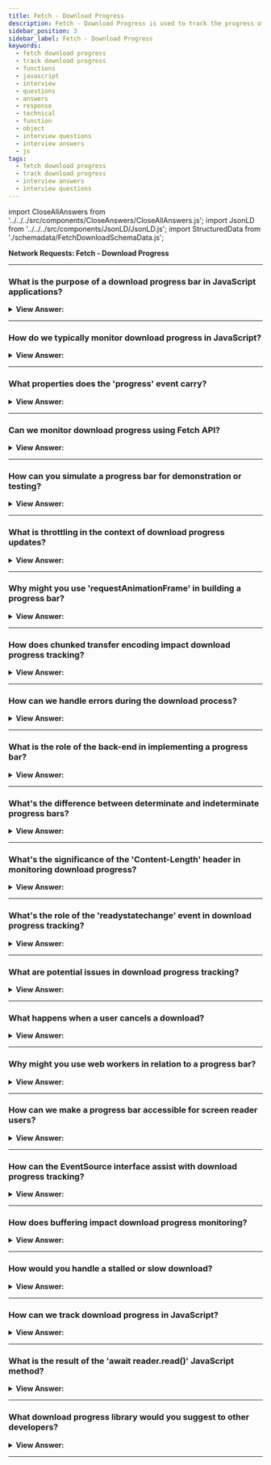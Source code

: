 ```yaml
---
title: Fetch - Download Progress
description: Fetch - Download Progress is used to track the progress of a download. How can we track download progress in JavaScript? JavaScript Interview Questions
sidebar_position: 3
sidebar_label: Fetch - Download Progress
keywords:
  - fetch download progress
  - track download progress
  - functions
  - javascript
  - interview
  - questions
  - answers
  - response
  - technical
  - function
  - object
  - interview questions
  - interview answers
  - js
tags:
  - fetch download progress
  - track download progress
  - interview answers
  - interview questions
---
```


import CloseAllAnswers from '../../../src/components/CloseAnswers/CloseAllAnswers.js';
import JsonLD from '../../../src/components/JsonLD/JsonLD.js';
import StructuredData from './schemadata/FetchDownloadSchemaData.js';

<JsonLD data={StructuredData} />

<head>
  <title>Fetch Download Progress| JavaScript Interview Questions</title>
</head>

**Network Requests: Fetch - Download Progress**

<CloseAllAnswers />

---

### What is the purpose of a download progress bar in JavaScript applications?

<details>
  <summary><strong>View Answer:</strong></summary>
  <div>
  <div><strong>Interview Response:</strong> It's used to display the current status of a file download, enhancing user experience by providing visual feedback on the completion time.
  </div>
  </div>
</details>

---

### How do we typically monitor download progress in JavaScript?

<details>
  <summary><strong>View Answer:</strong></summary>
  <div>
  <div><strong>Interview Response:</strong> Typically, download progress is monitored in JavaScript using the `XMLHttpRequest`'s `progress` event. Fetch API doesn't natively support progress monitoring but it can be achieved using a service worker or `ReadableStream` API.
  </div><br />
  <div><strong className="codeExample">Code Example:</strong> XMLHttpRequest()<br /><br />

  <div></div>

```js
// create an XMLHttpRequest object
let xhr = new XMLHttpRequest();

// set up the progress event handler
xhr.addEventListener('progress', function(event) {
  if (event.lengthComputable) {
    let percentComplete = (event.loaded / event.total) * 100;
    console.log('Download progress: ' + percentComplete.toFixed(2) + '%');
  }
});

// open the request
xhr.open('GET', '/path/to/file', true);

// send the request
xhr.send();
```

  </div>
  </div>
</details>

---

### What properties does the 'progress' event carry?

<details>
  <summary><strong>View Answer:</strong></summary>
  <div>
  <div><strong>Interview Response:</strong> The `progress` event carries three properties: `lengthComputable` (boolean indicating if total size is known), `loaded` (bytes downloaded so far), and `total` (total bytes to be downloaded).
  </div><br />
  <div><strong className="codeExample">Code Example:</strong><br /><br />

  <div></div>

```js
// set up the progress event handler
xhr.addEventListener('progress', function(event) {
  if (event.lengthComputable) {
    let percentComplete = (event.loaded / event.total) * 100;
    console.log('Download progress: ' + percentComplete.toFixed(2) + '%');
  }
});
```

  </div>
  </div>
</details>

---

### Can we monitor download progress using Fetch API?

<details>
  <summary><strong>View Answer:</strong></summary>
  <div>
  <div><strong>Interview Response:</strong> The Fetch API doesn't support direct progress monitoring. But it can be accomplished using a XMLHttpRequest, service worker, or the ReadableStream API.
  </div><br />
  <div><strong className="codeExample">Code Example:</strong><br /><br />

  <div></div>

```js
fetch('https://picsum.photos/400/400')
  .then(response => {

    const contentLength = response.headers.get('content-length');
    // Gets length in bytes (must be provided by server)

    let loaded = 0;
    // Will be used to track loading

    return new Response(

      new ReadableStream({
      // Creates new readable stream on the new response object
        
        start(controller) {
        // Controller has methods on that allow the new stream to be constructed

          const reader = response.body.getReader();
          // Creates a new reader to read the body of the fetched resources

          read();
          // Fires function below that starts reading

          function read() {

            reader.read()
            .then((progressEvent) => {
            // Starts reading, when there is progress this function will fire
              
              if (progressEvent.done) {
                controller.close();
                return; 
                // Will finish constructing new stream if reading fetched of resource is complete
              }
              
              loaded += progressEvent.value.byteLength;
              // Increase value of 'loaded' by latest reading of fetched resource

              console.log(Math.round(loaded/contentLength*100)+'%');
              // Displays progress via console log as %

              controller.enqueue(progressEvent.value);
              // Add newly read data to the new readable stream

              read();
              // Runs function again to continue reading and creating new stream

            })
          }
        }
      })
    );
  })
  .then(response => response.blob()) // Read new readable stream to blob
  .then(blob => {
    new Image().src = URL.createObjectURL(blob);
    document.body.appendChild(img);
    // Create new URL to blob image, set as src of image and append to DOM
  })
```

  </div>
  </div>
</details>

---

### How can you simulate a progress bar for demonstration or testing?

<details>
  <summary><strong>View Answer:</strong></summary>
  <div>
  <div><strong>Interview Response:</strong> You can use `setInterval()` to increment a value over time and update the width of an HTML element, thus simulating a progress bar for demonstration or testing.
  </div><br />
  <div><strong className="codeExample">Code Example:</strong><br /><br />

  <div></div>

Here's a simple code snippet for simulating a progress bar using `setInterval()`:

```html
<!DOCTYPE html>
<html>
<body>

<div id="myProgress" style="width: 100%; background-color: #ddd;">
  <div id="myBar" style="width: 0%; height: 30px; background-color: #4caf50;"></div>
</div>

<script>
let width = 0;
let intervalId = setInterval(() => {
  if (width >= 100) {
    clearInterval(intervalId);
  } else {
    width++; 
    document.getElementById('myBar').style.width = width + '%'; 
  }
}, 100);
</script>

</body>
</html>
```

This script will increase the width of the progress bar from 0% to 100% over 10 seconds. You can adjust the duration by changing the interval value.

  </div>
  </div>
</details>

---

### What is throttling in the context of download progress updates?

<details>
  <summary><strong>View Answer:</strong></summary>
  <div>
  <div><strong>Interview Response:</strong> Throttling in the context of download progress updates refers to limiting the frequency of progress updates to avoid excessive processing or interface updates, enhancing performance and user experience.
  </div><br />
  <div><strong className="codeExample">Code Example:</strong><br /><br />

  <div></div>

Here's a basic example of throttling in the context of progress updates using XMLHttpRequest. We'll update the progress every 500ms, rather than every time the `progress` event fires:

```javascript
let xhr = new XMLHttpRequest();
let lastUpdateTime = Date.now();

xhr.open('GET', 'https://your-url.com/your-file.ext', true);
xhr.onprogress = function (e) {
    // Only update progress every 500ms
    if (Date.now() - lastUpdateTime > 500) {
        lastUpdateTime = Date.now();
        if (e.lengthComputable) {
            let percent = (e.loaded / e.total) * 100;
            console.log(percent + '%');
        }
    }
};
xhr.onloadstart = function (e) {
    console.log('Download started...');
};
xhr.onloadend = function (e) {
    console.log('Download completed...');
};
xhr.send();
```

This helps to reduce the number of progress updates, improving efficiency, particularly for fast downloads or frequent progress events.

  </div>
  </div>
</details>

---

### Why might you use 'requestAnimationFrame' in building a progress bar?

<details>
  <summary><strong>View Answer:</strong></summary>
  <div>
  <div><strong>Interview Response:</strong> The `requestAnimationFrame` method is used in progress bar construction to ensure that updates align with browser repaints, providing smoother visual transitions and reducing unnecessary calculations between frames.
  </div>
  </div>
</details>

---

### How does chunked transfer encoding impact download progress tracking?

<details>
  <summary><strong>View Answer:</strong></summary>
  <div>
  <div><strong>Interview Response:</strong> Chunked transfer encoding sends data in pieces, without specifying the total size upfront. This makes it impossible to compute a percentage for download progress, as the total size isn't known.
  </div><br />
  <div><strong className="codeExample">Code Example:</strong><br /><br />

  <div></div>

In this example, we'll use Node.js to create a simple server that sends data using chunked transfer encoding.

```javascript
const http = require('http');

const server = http.createServer((req, res) => {
    res.writeHead(200, { 'Content-Type': 'text/plain', 'Transfer-Encoding': 'chunked' });
    let i = 0;
    setInterval(function() {
        res.write(`This is chunk number ${++i}\n`);
        if (i === 5) { // Let's say we just want to send 5 chunks
            res.end();
        }
    }, 1000);
});

server.listen(8000);
```

In this scenario, a JavaScript-based client downloading the data wouldn't be able to track the progress of the download in terms of percentage completion, as the total size isn't known ahead of time due to the use of chunked transfer encoding.

On the client-side, you might handle the data chunks as they arrive, but you won't be able to calculate a completion percentage:

```javascript
let xhr = new XMLHttpRequest();
xhr.open('GET', 'http://localhost:8000/', true);

xhr.onprogress = function (e) {
    console.log('Received data chunk');
};

xhr.onloadstart = function (e) {
    console.log('Download started...');
};

xhr.onloadend = function (e) {
    console.log('Download completed...');
};

xhr.send();
```

In this example, you will only know that data chunks are arriving (`Received data chunk`), not how much of the total data has arrived.

  </div>
  </div>
</details>

---

### How can we handle errors during the download process?

<details>
  <summary><strong>View Answer:</strong></summary>
  <div>
  <div><strong>Interview Response:</strong> Errors during a Fetch download can be handled using `.catch()` method on the Fetch promise. Additionally, checking if `response.ok` is true helps handle HTTP errors.
  </div><br />
  <div><strong className="codeExample">Code Example:</strong> `XMLHttpRequest` and `fetch`<br /><br />

  <div></div>

Error handling during the download process in JavaScript can be done using various methods depending on the function or method you use to download.

**Using XMLHttpRequest**

```javascript
var xhr = new XMLHttpRequest();
xhr.open('GET', 'http://example.com/file.pdf', true);
xhr.responseType = 'blob';

xhr.onload = function(e) {
  if (this.status == 200) {
    var file = new Blob([this.response], {type: 'application/pdf'});
    var fileURL = URL.createObjectURL(file);
    window.open(fileURL);
  } 
};

xhr.onerror = function() {
  console.error("An error occurred while downloading the file");
};

xhr.send();
```

In this code snippet, the `onload` event fires when an XMLHttpRequest transaction completes successfully. However, it doesn't mean the actual HTTP request was successful, so you need to check the status property to be sure. The `onerror` event is fired if the request encountered an error.

**Using Fetch API**

```javascript
fetch('http://example.com/file.pdf')
  .then(response => {
    if (!response.ok) {
      throw new Error(`HTTP error! status: ${response.status}`);
    }
    return response.blob();
  })
  .then(blob => {
    var fileURL = URL.createObjectURL(blob);
    window.open(fileURL);
  })
  .catch(e => {
    console.error('There has been a problem with your fetch operation: ' + e.message);
  });
```

This example uses the Fetch API, which returns Promises. It's similar to the previous example but in a more modern and powerful API. In the `catch` block, you can manage the error if the request fails.

---

:::note
Remember that both examples check only for network-level errors and successful HTTP status. Server-side issues or issues while writing to disk can't be checked directly in JavaScript.
:::

  </div>
  </div>
</details>

---

### What is the role of the back-end in implementing a progress bar?

<details>
  <summary><strong>View Answer:</strong></summary>
  <div>
  <div><strong>Interview Response:</strong> The back-end's role in implementing a progress bar is to provide accurate data size or stream content in chunks and to properly handle transfer encoding for real-time progress updates. Back-ends can provide the 'Content-Length' header to help the front-end determine the total size, crucial for accurately displaying the progress.
  </div><br />
  <div><strong className="codeExample">Code Example:</strong><br /><br />

  <div></div>

When implementing a progress bar for tasks such as file uploads or downloads, the back-end plays a crucial role, especially for long-lasting operations. The front-end typically requests updates from the back-end, which in turn responds with the current progress of the operation.

Here's a simple example using Node.js (Express) as the backend, and the front-end uses fetch API to request updates.

**Back-end (Node.js with Express):**

```javascript
const express = require('express');
const app = express();
const port = 3000;

let progress = 0;

app.get('/progress', (req, res) => {
    res.send({ progress: progress });
});

app.post('/startOperation', (req, res) => {
    progress = 0;
    // Simulate a long-lasting operation
    let interval = setInterval(() => {
        progress++;
        if (progress >= 100) {
            clearInterval(interval);
        }
    }, 100); // increases progress by 1% every 100ms
    res.send({ status: 'Operation started' });
});

app.listen(port, () => {
    console.log(`Server listening at http://localhost:${port}`);
});
```

**Front-end (JavaScript with fetch API):**

```javascript
// start the operation
fetch('http://localhost:3000/startOperation', {
    method: 'POST'
})
.then(res => res.json())
.then(data => {
    if (data.status === 'Operation started') {
        // start polling for progress
        let interval = setInterval(() => {
            fetch('http://localhost:3000/progress')
            .then(res => res.json())
            .then(data => {
                console.log(`Progress: ${data.progress}%`); // display the progress
                // update your progress bar here
                if (data.progress >= 100) {
                    clearInterval(interval); // stop polling when operation is done
                    console.log('Operation completed');
                }
            });
        }, 500); // poll progress every 500ms
    }
})
.catch(err => console.error(err));
```

In this example, when the operation starts, the front-end will start polling the server for progress every 500ms. The server keeps track of the progress and responds to each request with the current progress until the operation is completed.

Remember, this is a simple example and may not be suitable for production use. For production applications, it's important to consider error handling, scaling issues, and avoiding long polling by using technologies like WebSockets or Server-Sent Events (SSE) to push updates to the client.

  </div>
  </div>
</details>

---

### What's the difference between determinate and indeterminate progress bars?

<details>
  <summary><strong>View Answer:</strong></summary>
  <div>
  <div><strong>Interview Response:</strong> Determinate progress bars show the percentage of an operation completed, requiring total size upfront. Indeterminate progress bars show activity but not completion level, used when total size is unknown.
  </div><br />
  <div><strong className="codeExample">Technical Details:</strong><br /><br />

  <div></div>

Here is a table that summarizes the key differences between determinate and indeterminate progress bars:

| Feature | Determinate | Indeterminate |
|---|---|---|
| Shows progress | Yes | No |
| Shows duration | Yes | No |
| Typical use cases | Tasks with a known duration | Tasks with an unknown duration |
| Animation | None | Animates to show that the task is in progress |

Here are some examples of when you might use each type of progress bar:

* **Determinate progress bar:** Downloading a file, uploading a photo, installing an update, exporting a spreadsheet
* **Indeterminate progress bar:** Searching for a file, performing a calculation, rendering a video, connecting to a network

It is important to choose the right type of progress bar for the task at hand. Using a determinate progress bar for a task with an unknown duration can be misleading, as the user will not know how long the task will take to complete. Conversely, using an indeterminate progress bar for a task with a known duration can be frustrating for the user, as they will not be able to see how much progress has been made.

  </div>
  </div>
</details>

---

### What's the significance of the 'Content-Length' header in monitoring download progress?

<details>
  <summary><strong>View Answer:</strong></summary>
  <div>
  <div><strong>Interview Response:</strong> The `Content-Length` header provides the total size of the data being transferred, which is essential to calculate the percentage completion of a download, thereby aiding in monitoring download progress.
  </div>
  </div>
</details>

---

### What's the role of the 'readystatechange' event in download progress tracking?

<details>
  <summary><strong>View Answer:</strong></summary>
  <div>
  <div><strong>Interview Response:</strong> The readystatechange event in XMLHttpRequest provides updates about the request's state changes (like from UNSENT to OPENED to DONE), not specifically download progress, but can indicate when transfer starts/ends.
  </div>
  </div>
</details>

---

### What are potential issues in download progress tracking?

<details>
  <summary><strong>View Answer:</strong></summary>
  <div>
  <div><strong>Interview Response:</strong> Potential issues include lack of `Content-Length` header (unknown total size), chunked transfer encoding, rapid or slow connections affecting UI updates, CORS restrictions, and handling network errors.
  </div>
  </div>
</details>

---

### What happens when a user cancels a download?

<details>
  <summary><strong>View Answer:</strong></summary>
  <div>
  <div><strong>Interview Response:</strong> When a user cancels a download, the client (browser or app) sends a request to abort (abort event fires) the data transfer. The connection to the server is closed and the partially downloaded file is typically deleted.
  </div>
  </div>
</details>

---

### Why might you use web workers in relation to a progress bar?

<details>
  <summary><strong>View Answer:</strong></summary>
  <div>
  <div><strong>Interview Response:</strong> Web Workers allow heavy computations or I/O operations to be offloaded to a separate thread, preventing UI blocking. This can ensure the progress bar animation remains smooth even under heavy processing.
  </div><br />
  <div><strong className="codeExample">Code Example:</strong><br /><br />

  <div></div>

Here is a simple example of how you could use a Web Worker with a progress bar.

**HTML (index.html):**

```html
<!DOCTYPE html>
<html>
<body>
  <p>Progress: <output id="result"></output>%</p>
  <progress id="progress" value="0" max="100"></progress>
  <script src="main.js"></script>
</body>
</html>
```

**JavaScript (main.js):**

```javascript
// Check if the browser supports Web Workers
if (typeof Worker !== 'undefined') {
  // Create a new worker
  var worker = new Worker('worker.js');

  // Listen for messages from the worker
  worker.onmessage = function(e) {
    // Update the progress bar
    document.getElementById('progress').value = e.data;
    document.getElementById('result').value = e.data;
  };
} else {
  console.log('Web Workers are not supported in your browser.');
}
```

**JavaScript (worker.js):**

```javascript
let i = 0;

function startLongRunningOperation() {
  if(i < 100) {
    i++;
    // Send the current progress to the main thread
    postMessage(i);

    // Call the function again after a delay
    setTimeout(startLongRunningOperation, 100);
  }
}

// Start the long-running operation
startLongRunningOperation();
```

In this example, the main.js file creates a Web Worker that runs the code in worker.js. This worker increments a counter every 100 milliseconds and sends the current value back to the main thread. The main thread then updates the progress bar with this value. This allows the progress bar to be updated smoothly even if the main thread is busy with other tasks.

  </div>
  </div>
</details>

---

### How can we make a progress bar accessible for screen reader users?

<details>
  <summary><strong>View Answer:</strong></summary>
  <div>
  <div><strong>Interview Response:</strong> We can use ARIA properties such as `role="progressbar"`, `aria-valuenow`, `aria-valuemin`, `aria-valuemax`, and `aria-valuetext` in HTML. Regularly update these values to reflect the current status of the progress bar.
  </div><br />
  <div><strong className="codeExample">Code Example:</strong><br /><br />

  <div></div>

```js
// Assume you have a long running operation and you want to update the progress bar
for (let i = 0; i <= 100; i++) {
  setTimeout(() => {
    document.getElementById('progress-bar').setAttribute('aria-valuenow', i);
    document.getElementById('progress-bar').firstChild.style.width = `${i}%`;
  }, i * 100); // Assume each operation step takes 100ms
}
```

In this example, the setTimeout function simulates a long-running operation. As the operation progresses, we update the aria-valuenow attribute and the width of the progress bar's child div.

  </div>
  </div>
</details>

---

### How can the EventSource interface assist with download progress tracking?

<details>
  <summary><strong>View Answer:</strong></summary>
  <div>
  <div><strong>Interview Response:</strong> EventSource interface can't directly track download progress, but it can receive server-sent events. The server can push updates to the client about the status of a long-running operation like a large download, which the EventSource interface can handle.
  </div><br />
  <div><strong className="codeExample">Code Example:</strong><br /><br />

  <div></div>

The `EventSource` interface is used to receive server-sent events. It can be used to keep a client up-to-date with the progress of an operation occurring on the server, such as a file download or upload.

**Server-side (Node.js with Express):**

```javascript
const express = require('express');
const app = express();
const port = 3000;

app.get('/download', (req, res) => {
  res.setHeader('Content-Type', 'text/event-stream');
  res.setHeader('Cache-Control', 'no-cache');
  res.setHeader('Connection', 'keep-alive');

  let progress = 0;
  let interval = setInterval(() => {
    progress++;
    res.write(`data: ${progress}\n\n`);
    if (progress >= 100) {
      clearInterval(interval);
      res.end();
    }
  }, 1000); // Simulate progress increase by 1% every second
});

app.listen(port, () => {
  console.log(`Server listening at http://localhost:${port}`);
});
```

In this server-side code, we simulate a long-running operation that increases its progress by 1% every second and sends this progress to the client using SSE.

**Client-side (JavaScript with EventSource):**

```javascript
let source = new EventSource('http://localhost:3000/download');

source.addEventListener('message', function(e) {
  let progress = e.data;
  console.log(`Download progress: ${progress}%`);
  // Update your progress bar here
}, false);

source.addEventListener('error', function(e) {
  console.log('Error occurred:', e);
  source.close();
}, false);
```

In this client-side code, an `EventSource` is created which listens for updates from the server. When a message is received, it updates the progress bar. If an error occurs, it logs the error and closes the connection.

Remember that using SSE requires a persistent connection between the client and server, which might not be ideal for every application. Always consider your use case and other alternatives such as polling or WebSocket.

  </div>
  </div>
</details>

---

### How does buffering impact download progress monitoring?

<details>
  <summary><strong>View Answer:</strong></summary>
  <div>
  <div><strong>Interview Response:</strong> Buffering can cause the 'progress' event to fire less often, making the progress bar seem to jump forward in steps rather than moving smoothly.
  </div>
  </div>
</details>

---

### How would you handle a stalled or slow download?

<details>
  <summary><strong>View Answer:</strong></summary>
  <div>
  <div><strong>Interview Response:</strong> Handling a stalled or slow download can be done using various methods. One approach is to set a timeout and to retry the download if it takes too long. You could provide feedback to the user, possibly offering options to cancel, pause, or retry the download, to improve the user experience.
  </div><br />
  <div><strong className="codeExample">Code Example:</strong><br /><br />

  <div></div>

```javascript
const TIMEOUT = 5000;  // 5 seconds timeout
const MAX_RETRIES = 3; // maximum number of retries
let retryCount = 0;    // current retry count

async function downloadFile(url) {
  while (retryCount < MAX_RETRIES) {
    try {
      const controller = new AbortController(); // create an AbortController to be able to cancel the fetch request
      const id = setTimeout(() => controller.abort(), TIMEOUT); // if the request takes too long, abort it
      
      const response = await fetch(url, { signal: controller.signal }); // pass the AbortSignal to the fetch function
      clearTimeout(id); // if the request was successful, clear the timeout

      if (!response.ok) {
        throw new Error(`HTTP error! status: ${response.status}`);
      }

      const data = await response.blob();
      // do something with the downloaded data

      retryCount = 0; // reset retry count if download was successful
      break;
    } catch (error) {
      if (error.name === 'AbortError') {
        console.log('Fetch took too long, retrying...');
      } else {
        console.error('An error occurred:', error);
      }

      retryCount++;
      if (retryCount >= MAX_RETRIES) {
        console.error('Download failed after multiple attempts.');
        break;
      }
    }
  }
}

downloadFile('http://example.com/file.pdf');
```

This script attempts to download a file and sets a timeout for the download process. If the download doesn't complete within the specified timeout (here, 5 seconds), the download is aborted and retried. If the download fails after a certain number of retries (here, 3 attempts), the script stops trying to download the file.

This is a simple example and might not be suitable for all use cases, especially for large files which naturally take a long time to download. Always adjust the timeout and the number of retries depending on your specific needs.

  </div>
  </div>
</details>

---

### How can we track download progress in JavaScript?

<details>
  <summary><strong>View Answer:</strong></summary>
  <div>
  <div><strong>Interview Response:</strong> The Fetch API doesn't directly support progress tracking. However, you can use a service worker or XMLHttpRequest, which allows listening to progress events for tracking download progress.
    </div><br />
  <div><strong className="codeExample">Code Example:</strong><br /><br />

  <div></div>

Here's an example using `XMLHttpRequest` to track download progress:

```javascript
let xhr = new XMLHttpRequest();
xhr.open('GET', 'https://your-url.com/your-file.ext', true);
xhr.onprogress = function (e) {
    if (e.lengthComputable) {
        let percent = (e.loaded / e.total) * 100;
        console.log(percent + '%');
    }
};
xhr.onloadstart = function (e) {
    console.log('Download started...');
};
xhr.onloadend = function (e) {
    console.log('Download completed...');
};
xhr.send();
```

:::note
Note that the Fetch API doesn't directly support download progress tracking. Therefore, this example uses the older XMLHttpRequest API, which does.
:::

  </div>
  </div>
</details>

---

### What is the result of the 'await reader.read()' JavaScript method?

<details>
  <summary><strong>View Answer:</strong></summary>
  <div>
  <div><strong>Interview Answer:</strong> The `await reader.read()` method returns a promise that resolves to an object with two properties: `&#123; value, done &#125;`. `value` is a chunk of data, `done` indicates stream completion.
  </div><br />
  <div><strong>Technical Details:</strong> The result await reader.read() call is an object with two properties, including done and value. The done property returns true when the reading is complete. Otherwise false. The value is a typed array of bytes, Uint8Array.</div><br />
  <div><strong>Additional Info:</strong> Streams API also describes asynchronous iteration over ReadableStream with for await..of loop, but it’s not yet widely supported so that we can use while loop.
  </div><br />
  <div><strong className="codeExample">Code Example:</strong><br /><br />

  <div></div>

```js
// Step 1: start the fetch and obtain a reader
let response = await fetch(
  'https://api.github.com/repos/javascript-tutorial/en.javascript.info/commits?per_page=100'
);

const reader = response.body.getReader();

// Step 2: get total length
const contentLength = +response.headers.get('Content-Length');

// Step 3: read the data
let receivedLength = 0; // received that many bytes at the moment
let chunks = []; // array of received binary chunks (comprises the body)
while (true) {
  const { done, value } = await reader.read();

  if (done) {
    break;
  }

  chunks.push(value);
  receivedLength += value.length;

  console.log(`Received ${receivedLength} of ${contentLength}`);
}

// Step 4: concatenate chunks into single Uint8Array
let chunksAll = new Uint8Array(receivedLength); // (4.1)
let position = 0;
for (let chunk of chunks) {
  chunksAll.set(chunk, position); // (4.2)
  position += chunk.length;
}

// Step 5: decode into a string
let result = new TextDecoder('utf-8').decode(chunksAll);

// We're done!
let commits = JSON.parse(result);
alert(commits[0].author.login);
```

:::note
for await...of doesn't work with async iterators that are not async iterables. We should implement a while loop in this configuration instead.
:::

  </div>
  </div>
</details>

---

### What download progress library would you suggest to other developers?

<details>
  <summary><strong>View Answer:</strong></summary>
  <div>
  <div><strong>Interview Response:</strong> "Axios" is a popular JavaScript library that supports download progress. It is a promise-based HTTP client for the browser and Node.js and provides a progress event to track downloads.
  </div><br />
  <div><strong className="codeExample">Code Example:</strong><br /><br />

  <div></div>

```javascript
const axios = require('axios');
const fs = require('fs');

const url = 'http://example.com/file.pdf';
const writer = fs.createWriteStream('path/to/file.pdf');

axios({
  url,
  method: 'GET',
  responseType: 'stream',
  onDownloadProgress: (progressEvent) => {
    const totalLength = progressEvent.lengthComputable
      ? progressEvent.total
      : progressEvent.target.getResponseHeader('content-length') || progressEvent.target.getResponseHeader('x-decompressed-content-length');

    if (totalLength) {
      const percentCompleted = Math.round((progressEvent.loaded * 100) / totalLength);
      console.log(`Download progress: ${percentCompleted}%`);
      // Here you could update a progress bar or other UI element
    }
  },
})
  .then(response => {
    response.data.pipe(writer);
    return new Promise((resolve, reject) => {
      writer.on('finish', resolve);
      writer.on('error', reject);
    });
  })
  .catch(err => {
    console.error('Error occurred:', err);
  });
```

In this example, we're using Axios to send a GET request to download a file. We define a callback for the `onDownloadProgress` option that calculates the download progress as a percentage and logs it to the console. This percentage can also be used to update a progress bar or other UI element.

We use the `pipe` function to write the downloaded data to a file. We return a Promise that resolves when the writing is finished and rejects if an error occurs.

Please make sure to install `axios` via `npm install axios` before running the above script.

  </div>
  </div>
</details>

---
